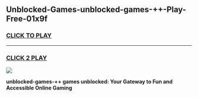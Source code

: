 
## Unblocked-Games-unblocked-games-++-Play-Free-01x9f
<h3>
<a href="https://premium76.site?title=unblocked-games-++&ref=15A">CLICK TO PLAY</a></h3>
<hr>

<h3>
<a href="https://premium76.site?title=unblocked-games-++&ref=15A">CLICK 2 PLAY</a>
  
</h3>

<a href="https://premium76.site?title=unblocked-games-++&ref=15A"><img src="https://clearcache.store/games.png"></a>


**unblocked-games-++ games unblocked: Your Gateway to Fun and Accessible Online Gaming**
